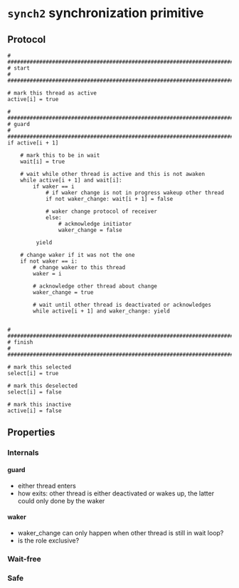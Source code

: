 `synch2` synchronization primitive
===============================================================================

Protocol
-------------------------------------------------------------------------------

    # #########################################################################
    # start
    # #########################################################################

    # mark this thread as active
    active[i] = true

    # #########################################################################
    # guard
    # #########################################################################
    if active[i + 1]

        # mark this to be in wait 
        wait[i] = true

        # wait while other thread is active and this is not awaken
        while active[i + 1] and wait[i]:
            if waker == i
                # if waker change is not in progress wakeup other thread
                if not waker_change: wait[i + 1] = false
                    
                # waker change protocol of receiver
                else:
                    # ackmowledge initiator
                    waker_change = false

             yield

        # change waker if it was not the one
        if not waker == i:
            # change waker to this thread
            waker = i

            # acknowledge other thread about change
            waker_change = true

            # wait until other thread is deactivated or acknowledges 
            while active[i + 1] and waker_change: yield

    
    # #########################################################################
    # finish
    # #########################################################################

    # mark this selected 
    select[i] = true

    # mark this deselected
    select[i] = false

    # mark this inactive
    active[i] = false

Properties
-------------------------------------------------------------------------------

### Internals ###

#### guard ####

* either thread enters
* how exits: other thread is either deactivated or wakes up, the latter could only done by the waker
 
#### waker ####

* waker_change can only happen when other thread is still in wait loop?
* is the role exclusive?

### Wait-free ###

### Safe ###

